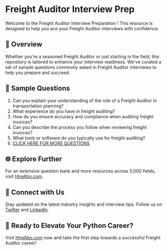# Freight Auditor Interview Prep

Welcome to the Freight Auditor Interview Preparation ! This resource is designed to help you ace your Freight Auditor interviews with confidence.

## 🚀 Overview

Whether you're a seasoned Freight Auditor or just starting in the field, this repository is tailored to enhance your interview readiness. We've curated a set of sample questions commonly asked in Freight Auditor interviews to help you prepare and succeed.

## 📝 Sample Questions

1. Can you explain your understanding of the role of a Freight Auditor in transportation planning?
2. What experience do you have in freight auditing?
3. How do you ensure accuracy and compliance when auditing freight invoices?
4. Can you describe the process you follow when reviewing freight invoices?
5. What tools or software do you typically use for freight auditing?
6. [CLICK HERE FOR MORE QUESTIONS](https://hireabo.com/job/23_2_13/Freight%20Auditor)

## 🌐 Explore Further

For an extensive question bank and more resources across 5,000 fields, visit [HireAbo.com](https://www.hireabo.com).

## 📱 Connect with Us

Stay updated on the latest industry insights and interview tips. Follow us on [Twitter](https://twitter.com/hireabo) and [LinkedIn](https://www.linkedin.com/in/hire-abo-3609972a8/).

## 🚀 Ready to Elevate Your Python Career?

Visit [HireAbo.com](https://www.hireabo.com) now and take the first step towards a successful Freight Auditor career!